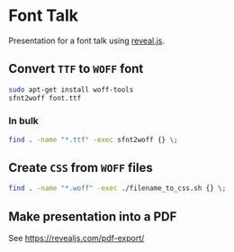 # Font Talk

Presentation for a font talk using [reveal.js](https://revealjs.com/).

## Convert `TTF` to `WOFF` font

```bash
sudo apt-get install woff-tools
sfnt2woff font.ttf
```

### In bulk

```bash
find . -name "*.ttf" -exec sfnt2woff {} \;
```

## Create `CSS` from `WOFF` files

```bash
find . -name "*.woff" -exec ./filename_to_css.sh {} \;
```

## Make presentation into a PDF

See <https://revealjs.com/pdf-export/>
